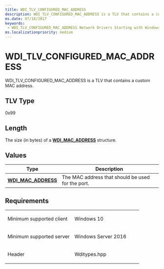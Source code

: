 ```yaml
---
title: WDI_TLV_CONFIGURED_MAC_ADDRESS
description: WDI_TLV_CONFIGURED_MAC_ADDRESS is a TLV that contains a custom MAC address.
ms.date: 07/18/2017
keywords:
 - WDI_TLV_CONFIGURED_MAC_ADDRESS Network Drivers Starting with Windows Vista
ms.localizationpriority: medium
---
```


# WDI\_TLV\_CONFIGURED\_MAC\_ADDRESS


WDI\_TLV\_CONFIGURED\_MAC\_ADDRESS is a TLV that contains a custom MAC address.

## TLV Type


0x99

## Length


The size (in bytes) of a [**WDI\_MAC\_ADDRESS**](/windows-hardware/drivers/ddi/dot11wdi/ns-dot11wdi-_wdi_mac_address) structure.

## Values


| Type                                              | Description                                       |
|---------------------------------------------------|---------------------------------------------------|
| [**WDI\_MAC\_ADDRESS**](/windows-hardware/drivers/ddi/dot11wdi/ns-dot11wdi-_wdi_mac_address) | The MAC address that should be used for the port. |

 

Requirements
------------

<table>
<colgroup>
<col width="50%" />
<col width="50%" />
</colgroup>
<tbody>
<tr class="odd">
<td><p>Minimum supported client</p></td>
<td><p>Windows 10</p></td>
</tr>
<tr class="even">
<td><p>Minimum supported server</p></td>
<td><p>Windows Server 2016</p></td>
</tr>
<tr class="odd">
<td><p>Header</p></td>
<td>Wditypes.hpp</td>
</tr>
</tbody>
</table>

 

